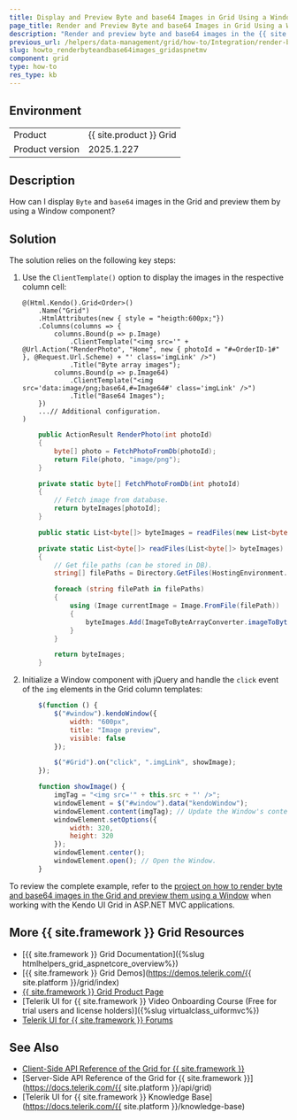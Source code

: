 ```yaml
---
title: Display and Preview Byte and base64 Images in Grid Using a Window
page_title: Render and Preview Byte and base64 Images in Grid Using a Window
description: "Render and preview byte and base64 images in the {{ site.product }} Grid by using a Kendo UI for jQuery Window."
previous_url: /helpers/data-management/grid/how-to/Integration/render-byte-base64-show-preview-window, /html-helpers/data-management/grid/how-to/Integration/render-byte-base64-show-preview-window
slug: howto_renderbyteandbase64images_gridaspnetmv
component: grid
type: how-to
res_type: kb
---
```


## Environment

<table>
 <tr>
  <td>Product</td>
  <td>{{ site.product }} Grid</td>
 </tr>
 <tr>
  <td>Product version</td>
  <td>2025.1.227</td>
 </tr>
</table>

## Description

How can I display `Byte` and `base64` images in the Grid and preview them by using a Window component?

## Solution

The solution relies on the following key steps:

1. Use the `ClientTemplate()` option to display the images in the respective column cell:

    ```HtmlHelper
    @(Html.Kendo().Grid<Order>()
        .Name("Grid")
        .HtmlAttributes(new { style = "heigth:600px;"})
        .Columns(columns => {
            columns.Bound(p => p.Image)
                .ClientTemplate("<img src='" + @Url.Action("RenderPhoto", "Home", new { photoId = "#=OrderID-1#" }, @Request.Url.Scheme) + "' class='imgLink' />")
                .Title("Byte array images");
            columns.Bound(p => p.Image64)
                .ClientTemplate("<img src='data:image/png;base64,#=Image64#' class='imgLink' />")
                .Title("Base64 Images");
        })
        ...// Additional configuration.
    )
    ```
    ```C# HomeController
        public ActionResult RenderPhoto(int photoId)
        {
            byte[] photo = FetchPhotoFromDb(photoId);
            return File(photo, "image/png");
        }

        private static byte[] FetchPhotoFromDb(int photoId)
        {
            // Fetch image from database.
            return byteImages[photoId];
        }

        public static List<byte[]> byteImages = readFiles(new List<byte[]>());

        private static List<byte[]> readFiles(List<byte[]> byteImages)
        {
            // Get file paths (can be stored in DB).
            string[] filePaths = Directory.GetFiles(HostingEnvironment.MapPath("~/Areas/GridRenderAndPreviewByteAndBase64Images/Content/icons/"));

            foreach (string filePath in filePaths)
            {
                using (Image currentImage = Image.FromFile(filePath))
                {
                    byteImages.Add(ImageToByteArrayConverter.imageToByteArray(currentImage));
                }
            }

            return byteImages;
        }
    ```

1. Initialize a Window component with jQuery and handle the `click` event of the `img` elements in the Grid column templates:

    ```js
        $(function () {
            $("#window").kendoWindow({
                width: "600px",
                title: "Image preview",
                visible: false
            });

            $("#Grid").on("click", ".imgLink", showImage);
        });

        function showImage() {
            imgTag = "<img src='" + this.src + "' />";
            windowElement = $("#window").data("kendoWindow");
            windowElement.content(imgTag); // Update the Window's content based on the clicked image.
            windowElement.setOptions({
                width: 320,
                height: 320
            });
            windowElement.center();
            windowElement.open(); // Open the Window.
        }
    ```

To review the complete example, refer to the [project on how to render byte and base64 images in the Grid and preview them using a Window](https://github.com/telerik/ui-for-aspnet-mvc-examples/tree/master/Telerik.Examples.Mvc/Telerik.Examples.Mvc/Areas/GridRenderAndPreviewByteAndBase64Images) when working with the Kendo UI Grid in ASP.NET MVC applications.

## More {{ site.framework }} Grid Resources

* [{{ site.framework }} Grid Documentation]({%slug htmlhelpers_grid_aspnetcore_overview%})
* [{{ site.framework }} Grid Demos](https://demos.telerik.com/{{ site.platform }}/grid/index)
* [{{ site.framework }} Grid Product Page](https://www.telerik.com/aspnet-mvc/grid)
* [Telerik UI for {{ site.framework }} Video Onboarding Course (Free for trial users and license holders)]({%slug virtualclass_uiformvc%})
* [Telerik UI for {{ site.framework }} Forums](https://www.telerik.com/forums/aspnet-mvc)

## See Also

* [Client-Side API Reference of the Grid for {{ site.framework }}](https://docs.telerik.com/kendo-ui/api/javascript/ui/grid)
* [Server-Side API Reference of the Grid for {{ site.framework }}](https://docs.telerik.com/{{ site.platform }}/api/grid)
* [Telerik UI for {{ site.framework }} Knowledge Base](https://docs.telerik.com/{{ site.platform }}/knowledge-base)
